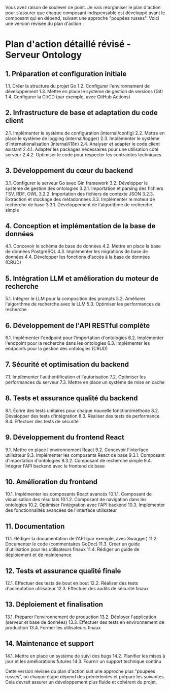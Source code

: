 Vous avez raison de soulever ce point. Je vais réorganiser le plan d'action pour s'assurer que chaque composant indispensable est développé avant le composant qui en dépend, suivant une approche "poupées russes". Voici une version révisée du plan d'action :

# Plan d'action détaillé révisé - Serveur Ontology

## 1. Préparation et configuration initiale
1.1. Créer la structure du projet Go
1.2. Configurer l'environnement de développement
1.3. Mettre en place le système de gestion de versions (Git)
1.4. Configurer la CI/CD (par exemple, avec GitHub Actions)

## 2. Infrastructure de base et adaptation du code client
2.1. Implémenter le système de configuration (internal/config)
2.2. Mettre en place le système de logging (internal/logger)
2.3. Implémenter le système d'internationalisation (internal/i18n)
2.4. Analyser et adapter le code client existant
   2.4.1. Adapter les packages nécessaires pour une utilisation côté serveur
   2.4.2. Optimiser le code pour respecter les contraintes techniques

## 3. Développement du cœur du backend
3.1. Configurer le serveur Go avec Gin framework
3.2. Développer le système de gestion des ontologies
   3.2.1. Importation et parsing des fichiers TSV, RDF, OWL
   3.2.2. Importation des fichiers de contexte JSON
   3.2.3. Extraction et stockage des métadonnées
3.3. Implémenter le moteur de recherche de base
   3.3.1. Développement de l'algorithme de recherche simple

## 4. Conception et implémentation de la base de données
4.1. Concevoir le schéma de base de données
4.2. Mettre en place la base de données PostgreSQL
4.3. Implémenter les migrations de base de données
4.4. Développer les fonctions d'accès à la base de données (CRUD)

## 5. Intégration LLM et amélioration du moteur de recherche
5.1. Intégrer le LLM pour la composition des prompts
5.2. Améliorer l'algorithme de recherche avec le LLM
5.3. Optimiser les performances de recherche

## 6. Développement de l'API RESTful complète
6.1. Implémenter l'endpoint pour l'importation d'ontologies
6.2. Implémenter l'endpoint pour la recherche dans les ontologies
6.3. Implémenter les endpoints pour la gestion des ontologies (CRUD)

## 7. Sécurité et optimisation du backend
7.1. Implémenter l'authentification et l'autorisation
7.2. Optimiser les performances du serveur
7.3. Mettre en place un système de mise en cache

## 8. Tests et assurance qualité du backend
8.1. Écrire des tests unitaires pour chaque nouvelle fonction/méthode
8.2. Développer des tests d'intégration
8.3. Réaliser des tests de performance
8.4. Effectuer des tests de sécurité

## 9. Développement du frontend React
9.1. Mettre en place l'environnement React
9.2. Concevoir l'interface utilisateur
9.3. Implémenter les composants React de base
   9.3.1. Composant d'importation d'ontologies
   9.3.2. Composant de recherche simple
9.4. Intégrer l'API backend avec le frontend de base

## 10. Amélioration du frontend
10.1. Implémenter les composants React avancés
    10.1.1. Composant de visualisation des résultats
    10.1.2. Composant de navigation dans les ontologies
10.2. Optimiser l'intégration avec l'API backend
10.3. Implémenter des fonctionnalités avancées de l'interface utilisateur

## 11. Documentation
11.1. Rédiger la documentation de l'API (par exemple, avec Swagger)
11.2. Documenter le code (commentaires GoDoc)
11.3. Créer un guide d'utilisation pour les utilisateurs finaux
11.4. Rédiger un guide de déploiement et de maintenance

## 12. Tests et assurance qualité finale
12.1. Effectuer des tests de bout en bout
12.2. Réaliser des tests d'acceptation utilisateur
12.3. Effectuer des audits de sécurité finaux

## 13. Déploiement et finalisation
13.1. Préparer l'environnement de production
13.2. Déployer l'application (serveur et base de données)
13.3. Effectuer des tests en environnement de production
13.4. Former les utilisateurs finaux

## 14. Maintenance et support
14.1. Mettre en place un système de suivi des bugs
14.2. Planifier les mises à jour et les améliorations futures
14.3. Fournir un support technique continu

Cette version révisée du plan d'action suit une approche plus "poupées russes", où chaque étape dépend des précédentes et prépare les suivantes. Cela devrait assurer un développement plus fluide et cohérent du projet.